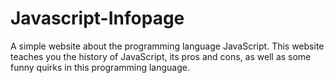 # Javascript-Infopage
A simple website about the programming language JavaScript. This website teaches you the history of JavaScript, its pros and cons, as well as some funny quirks in this programming language.
